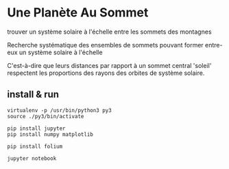 # Une Planète Au Sommet
trouver un système solaire à l'échelle entre les sommets des montagnes


Recherche systématique des ensembles de sommets pouvant former entre-eux un système solaire à l'échelle

C'est-à-dire que leurs distances par rapport à un sommet central 'soleil' respectent les proportions des rayons des orbites de système solaire.



## install & run

    virtualenv -p /usr/bin/python3 py3
    source ./py3/bin/activate
    
    pip install jupyter
    pip install numpy matplotlib

    pip install folium

    jupyter notebook
    
    
## 
